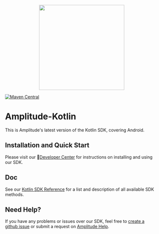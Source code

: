 <p align="center">
  <a href="https://amplitude.com" target="_blank" align="center">
    <img src="https://static.amplitude.com/lightning/46c85bfd91905de8047f1ee65c7c93d6fa9ee6ea/static/media/amplitude-logo-with-text.4fb9e463.svg" width="280">
  </a>
  <br />
</p>

[![Maven Central](https://img.shields.io/maven-central/v/com.amplitude/analytics-android)](https://mvnrepository.com/artifact/com.amplitude/analytics-android/latest)

# Amplitude-Kotlin

This is Amplitude's latest version of the Kotlin SDK, covering Android.

## Installation and Quick Start
Please visit our :100:[Developer Center](https://developers.amplitude.com/docs/kotlin-android-beta) for instructions on installing and using our SDK.

## Doc
See our [Kotlin SDK Reference](http://amplitude.github.io/Amplitude-Kotlin/) for a list and description of all available SDK methods.

## Need Help?
If you have any problems or issues over our SDK, feel free to [create a github issue](https://github.com/amplitude/Amplitude-Kotlin/issues/new) or submit a request on [Amplitude Help](https://help.amplitude.com/hc/en-us/requests/new).
